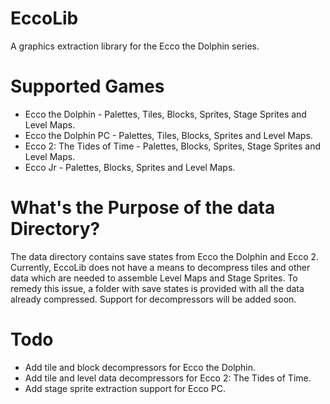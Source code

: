 # EccoLib

A graphics extraction library for the Ecco the Dolphin series.

# Supported Games

- Ecco the Dolphin - Palettes, Tiles, Blocks, Sprites, Stage Sprites and Level Maps.
- Ecco the Dolphin PC - Palettes, Tiles, Blocks, Sprites and Level Maps.
- Ecco 2: The Tides of Time - Palettes, Blocks, Sprites, Stage Sprites and Level Maps.
- Ecco Jr - Palettes, Blocks, Sprites and Level Maps.

# What's the Purpose of the data Directory?

The data directory contains save states from Ecco the Dolphin and Ecco 2.
Currently, EccoLib does not have a means to decompress tiles and other data which are needed to assemble
Level Maps and Stage Sprites. To remedy this issue, a folder with save states is provided with all
the data already compressed. Support for decompressors will be added soon.

# Todo

- Add tile and block decompressors for Ecco the Dolphin.
- Add tile and level data decompressors for Ecco 2: The Tides of Time.
- Add stage sprite extraction support for Ecco PC.
